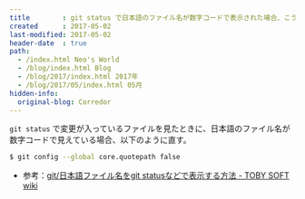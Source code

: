 ```yaml
---
title        : git status で日本語のファイル名が数字コードで表示された場合、こう直す
created      : 2017-05-02
last-modified: 2017-05-02
header-date  : true
path:
  - /index.html Neo's World
  - /blog/index.html Blog
  - /blog/2017/index.html 2017年
  - /blog/2017/05/index.html 05月
hidden-info:
  original-blog: Corredor
---
```


`git status` で変更が入っているファイルを見たときに、日本語のファイル名が数字コードで見えている場合、以下のように直す。

```bash
$ git config --global core.quotepath false
```

- 参考：[git/日本語ファイル名をgit statusなどで表示する方法 - TOBY SOFT wiki](http://tobysoft.net/wiki/index.php?git%2F%C6%FC%CB%DC%B8%EC%A5%D5%A5%A1%A5%A4%A5%EB%CC%BE%A4%F2git%20status%A4%CA%A4%C9%A4%C7%C9%BD%BC%A8%A4%B9%A4%EB%CA%FD%CB%A1)
